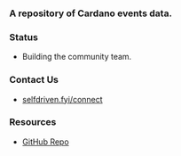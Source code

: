 ### A repository of Cardano events data.

### Status
- Building the community team.

### Contact Us
- [selfdriven.fyi/connect](https://selfdriven.fyi/connect)

### Resources
- [GitHub Repo](https://github.com/selfdriven-foundation/cardano-events)
